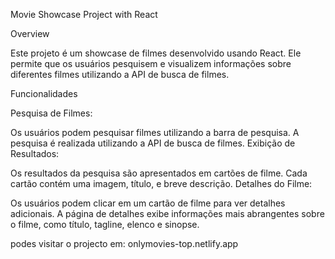 
Movie Showcase Project with React


Overview

Este projeto é um showcase de filmes desenvolvido usando React. Ele permite que os usuários pesquisem e visualizem informações sobre diferentes filmes utilizando a API de busca de filmes.

Funcionalidades

Pesquisa de Filmes:

Os usuários podem pesquisar filmes utilizando a barra de pesquisa.
A pesquisa é realizada utilizando a API de busca de filmes.
Exibição de Resultados:

Os resultados da pesquisa são apresentados em cartões de filme.
Cada cartão contém uma imagem, título, e breve descrição.
Detalhes do Filme:

Os usuários podem clicar em um cartão de filme para ver detalhes adicionais.
A página de detalhes exibe informações mais abrangentes sobre o filme, como título, tagline, elenco e sinopse.


podes visitar o projecto em: onlymovies-top.netlify.app 

